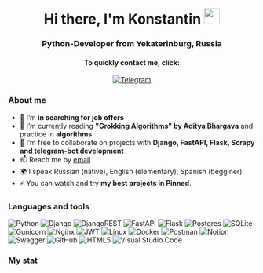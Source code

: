<div id="header" align="center">
    <h1>Hi there, I'm Konstantin 
      <img src="https://github.com/blackcater/blackcater/raw/main/images/Hi.gif" height="32"/></h1>
    <h3>Python-Developer from Yekaterinburg, Russia</h3>
</div>
<div id="socials" align="center">
    <h4>To quickly contact me, click:</h4>
  <a href="https://t.me/Quattro66">
    <img src="https://img.shields.io/badge/Telegram-blue?style=for-the-badge&logo=telegram&logoColor=white" alt="Telegram"/>
  </a>
</div>

### About me
- 🔭 I’m **in searching for job offers**
- 🌱 I’m currently reading **"Grokking Algorithms" by Aditya Bhargava** and practice in **algorithms**
- 👯 I’m free to collaborate on projects with **Django, FastAPI, Flask, Scrapy and telegram-bot development**
- 📫 Reach me by [email](mailto:gashev.konst@yandex.ru)
- 🌍 I speak Russian (native), English (elementary), Spanish (begginer)
- ⚡ You can watch and try **my best projects in Pinned**.

### Languages and tools
![Python](https://img.shields.io/badge/python-3670A0?style=for-the-badge&logo=python&logoColor=ffdd54)
![Django](https://img.shields.io/badge/django-%23092E20.svg?style=for-the-badge&logo=django&logoColor=white)
![DjangoREST](https://img.shields.io/badge/DJANGO-REST-ff1709?style=for-the-badge&logo=django&logoColor=white&color=ff1709&labelColor=gray)
![FastAPI](https://img.shields.io/badge/FastAPI-005571?style=for-the-badge&logo=fastapi)
![Flask](https://img.shields.io/badge/flask-%23000.svg?style=for-the-badge&logo=flask&logoColor=white)
![Postgres](https://img.shields.io/badge/postgres-%23316192.svg?style=for-the-badge&logo=postgresql&logoColor=white) 
![SQLite](https://img.shields.io/badge/sqlite-%2307405e.svg?style=for-the-badge&logo=sqlite&logoColor=white)
![Gunicorn](https://img.shields.io/badge/gunicorn-%298729.svg?style=for-the-badge&logo=gunicorn&logoColor=white)
![Nginx](https://img.shields.io/badge/nginx-%23009639.svg?style=for-the-badge&logo=nginx&logoColor=white)
![JWT](https://img.shields.io/badge/JWT-black?style=for-the-badge&logo=JSON%20web%20tokens)
![Linux](https://img.shields.io/badge/Linux-FCC624?style=for-the-badge&logo=linux&logoColor=black)
![Docker](https://img.shields.io/badge/docker-%230db7ed.svg?style=for-the-badge&logo=docker&logoColor=white)
![Postman](https://img.shields.io/badge/Postman-FF6C37?style=for-the-badge&logo=postman&logoColor=white)
![Notion](https://img.shields.io/badge/Notion-%23000000.svg?style=for-the-badge&logo=notion&logoColor=white)
![Swagger](https://img.shields.io/badge/-Swagger-%23Clojure?style=for-the-badge&logo=swagger&logoColor=white)
![GitHub](https://img.shields.io/badge/github-%23121011.svg?style=for-the-badge&logo=github&logoColor=white)
![HTML5](https://img.shields.io/badge/html5-%23E34F26.svg?style=for-the-badge&logo=html5&logoColor=white)
![Visual Studio Code](https://img.shields.io/badge/Visual%20Studio%20Code-0078d7.svg?style=for-the-badge&logo=visual-studio-code&logoColor=white)

### My stat
<div id="stat" align="center">
    <img src="https://github-profile-summary-cards.vercel.app/api/cards/profile-details?username=Gashev1989&theme=github_dark" alt=""/>
    <img src="https://github-profile-summary-cards.vercel.app/api/cards/repos-per-language?username=Gashev1989&theme=solarized_dark" alt=""/>
    <img src="https://github-profile-summary-cards.vercel.app/api/cards/most-commit-language?username=Gashev1989&theme=github_dark" alt=""/>
     <img src="https://github-profile-summary-cards.vercel.app/api/cards/stats?username=Gashev1989&theme=github_dark" alt=""/>
     <img src="https://github-profile-summary-cards.vercel.app/api/cards/productive-time?username=Gashev1989&theme=solarized_dark" alt=""/>
</div>

<!--
**Gashev1989/Gashev1989** is a ✨ _special_ ✨ repository because its `README.md` (this file) appears on your GitHub profile.

Here are some ideas to get you started:

- 🔭 I’m currently working on ...
- 🌱 I’m currently learning ...
- 👯 I’m looking to collaborate on ...
- 🤔 I’m looking for help with ...
- 💬 Ask me about ...
- 📫 How to reach me: ...
- 😄 Pronouns: ...
- ⚡ Fun fact: ...
-->
